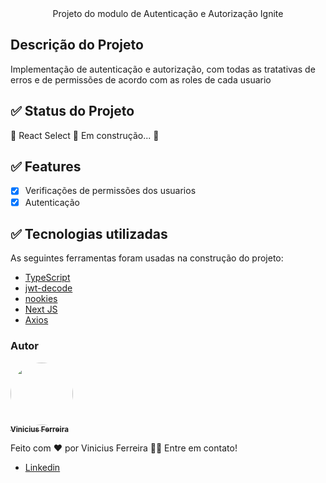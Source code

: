 <div align="center">
  Projeto do modulo de Autenticação e Autorização Ignite
</div>

## Descrição do Projeto

Implementação de autenticação e autorização, com todas as tratativas de erros e de permissões de acordo com as roles de cada usuario

## ✅ Status do Projeto

🚧 React Select 🚀 Em construção... 🚧

## ✅ Features

- [x] Verificações de permissões dos usuarios
- [x] Autenticação 

## ✅ Tecnologias utilizadas

As seguintes ferramentas foram usadas na construção do projeto:

- [TypeScript](https://www.typescriptlang.org/)
- [jwt-decode](https://www.npmjs.com/package/jwt-decode)
- [nookies](http://www.nocookie.com/)
- [Next JS](https://nextjs.org/)
- [Axios](https://axios-http.com/ptbr/docs/intro)

### Autor

<a href="https://avatars.githubusercontent.com/u/68232658?v=4">
 <img style="border-radius: 50%;" src="https://avatars.githubusercontent.com/u/68232658?v=4" width="100px;" alt=""/>
 <br />
 <sub><b>Vinicius Ferreira</b></sub></a>

Feito com ❤️ por Vinicius Ferreira 👋🏽 Entre em contato!

- [Linkedin](http://www.linkedin.com/in/viniciusfg05)
